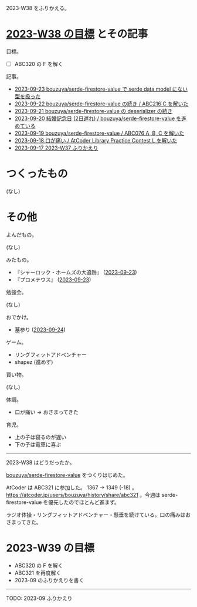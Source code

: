 2023-W38 をふりかえる。

# [2023-W38 の目標][2023-09-17] とその記事

目標。

- ☐ ABC320 の F を解く

記事。

- [2023-09-23 bouzuya/serde-firestore-value で serde data model にない型を扱った][2023-09-23]
- [2023-09-22 bouzuya/serde-firestore-value の続き / ABC216 C を解いた][2023-09-22]
- [2023-09-21 bouzuya/serde-firestore-value の deserializer の続き][2023-09-21]
- [2023-09-20 結婚記念日 (2日遅れ) / bouzuya/serde-firestore-value を進めている][2023-09-20]
- [2023-09-19 bouzuya/serde-firestore-value / ABC076 A, B, C を解いた][2023-09-19]
- [2023-09-18 口が痛い / AtCoder Library Practice Contest L を解いた][2023-09-18]
- [2023-09-17 2023-W37 ふりかえり][2023-09-17]

# つくったもの

(なし)

# その他

よんだもの。

(なし)

みたもの。

- 『シャーロック・ホームズの大追跡』 ([2023-09-23])
- 『プロメテウス』 ([2023-09-23])

勉強会。

(なし)

おでかけ。

- 墓参り ([2023-09-24])

ゲーム。

- リングフィットアドベンチャー
- shapez (進めず)

買い物。

(なし)

体調。

- 口が痛い → おさまってきた

育児。

- 上の子は寝るのが遅い
- 下の子は電車に喜ぶ

---

2023-W38 はどうだったか。

[bouzuya/serde-firestore-value] をつくりはじめた。

AtCoder は ABC321 に参加した。 1367 → 1349 (-18) 。 <https://atcoder.jp/users/bouzuya/history/share/abc321> 。今週は serde-firestore-value を優先したのでほとんど進まず。

ラジオ体操・リングフィットアドベンチャー・懸垂を続けている。口の痛みはおさまってきた。

# 2023-W39 の目標

- ABC320 の F を解く
- ABC321 を再度解く
- 2023-09 のふりかえりを書く

---

TODO: 2023-09 ふりかえり

[2023-09-17]: https://blog.bouzuya.net/2023/09/17/
[2023-09-18]: https://blog.bouzuya.net/2023/09/18/
[2023-09-19]: https://blog.bouzuya.net/2023/09/19/
[2023-09-20]: https://blog.bouzuya.net/2023/09/20/
[2023-09-21]: https://blog.bouzuya.net/2023/09/21/
[2023-09-22]: https://blog.bouzuya.net/2023/09/22/
[2023-09-23]: https://blog.bouzuya.net/2023/09/23/
[2023-09-24]: https://blog.bouzuya.net/2023/09/24/
[bouzuya/serde-firestore-value]: https://github.com/bouzuya/serde-firestore-value
